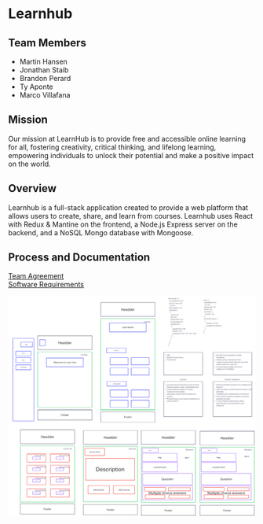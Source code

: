 # Learnhub

## Team Members

- Martin Hansen
- Jonathan Staib
- Brandon Perard
- Ty Aponte
- Marco Villafana

## Mission

Our mission at LearnHub is to provide free and accessible online learning for all, fostering creativity, critical thinking, and lifelong learning, empowering individuals to unlock their potential and make a positive impact on the world.

## Overview

Learnhub is a full-stack application created to provide a web platform that allows users to create, share, and learn from courses. Learnhub uses React with Redux & Mantine on the frontend, a Node.js Express server on the backend, and a NoSQL Mongo database with Mongoose.

## Process and Documentation

[Team Agreement](/team-agreement.md)  
[Software Requirements](/software-requirements.md)  

![Learnhub UML](./public/LearnhubUML.png)
